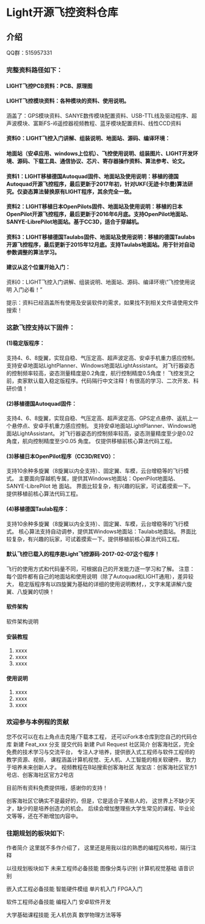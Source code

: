 # Light开源飞控资料仓库

## 介绍

QQ群：515957331

### 完整资料路径如下：

#### LIGHT飞控PCB资料：PCB、原理图

#### LIGHT飞控模块资料：各种模块的资料、使用说明。
涵盖了：GPS模块资料、SANYE数传模块配置资料、USB-TTL线及驱动程序、超声波模块、富斯FS-i6遥控器视频教程、蓝牙模块配置资料、线性CCD资料

#### 资料0：LIGHT飞控入门讲解、组装说明、地面站、源码、编译环境：

#### 地面站（安卓应用、windows上位机）、飞控使用说明、组装图片、LIGHT开发环境、源码、下载工具、通信协议、芯片、寄存器操作资料、算法参考、论文。

#### 资料1：LIGHT移植德国Autoquad固件、地面站及使用说明：移植的德国Autoquad开源飞控程序，最后更新于2017年初，针对UKF(无迹卡尔曼)算法研究。仅姿态算法替换原有LIGHT程序，其余完全一致。

#### 资料2：LIGHT移植日本OpenPilots固件、地面站及使用说明：移植的日本OpenPilot开源飞控程序，最后更新于2016年6月底。支持OpenPilot地面站、SANYE-LibrePilot地面站。基于CC3D，适合于穿越机。

#### 资料3：LIGHT移植德国Taulabs固件、地面站及使用说明：移植的德国Taulabs开源飞控程序，最后更新于2015年12月底。支持Taulabs地面站。用于针对自动参数调整的算法学习。

#### 建议从这个位置开始入门：

资料0：LIGHT飞控入门讲解、组装说明、地面站、源码、编译环境\“飞控使用说明 入门必看！”

提示：资料已经涵盖所有使用及安装软件的需求，如果找不到相关文件请使用文件搜索！


### 这款飞控支持以下固件：

#### (1)稳定版程序：
支持4、6、8旋翼，实现自稳、气压定高、超声波定高、安卓手机重力感应控制。
支持安卓地面站LightPlanner、Windows地面站LightAssistant。
对飞行器姿态的控制频率较高，姿态测量精度是0.2角度，航行控制精度0.5角度！
飞控发货之前，卖家默认载入稳定版程序。代码隔行中文注释！有很高的学习、二次开发、科研价值！

#### (2)移植德国Autoquad固件：
支持4、6、8旋翼，实现自稳、气压定高、超声波定高、GPS定点悬停、返航上一个悬停点、安卓手机重力感应控制。
支持安卓地面站LightPlanner、Windows地面站LightAssistant。
对飞行器姿态的控制频率较高，姿态测量精度至少是0.02角度，航向控制精度至少0.05	角度。
仅提供移植前核心算法代码工程。

#### (3)移植日本OpenPilot程序（CC3D/REVO）：
支持10余种多旋翼（8旋翼以内全支持）、固定翼、车模，云台增稳等的飞行模式。
主要面向穿越机专属，提供其Windows地面站：OpenPilot地面站、SANYE-LibrePilot 地	面站。
界面比较复杂，有兴趣的玩家，可试着摸索一下。
提供移植前核心算法代码工程。

#### (4)移植德国Taulab程序：
支持10余种多旋翼（8旋翼以内全支持）、固定翼、车模，云台增稳等的飞行模式。
核心算法支持自动调参，提供其Windows地面站：Taulabs地面站。
界面比较复杂，有兴趣的玩家，可试着摸索一下。提供移植前核心算法代码工程。

#### 默认飞控已载入的程序是Light飞控源码-2017-02-07这个程序！
飞行的使用方式和代码量不同，可根据自己的开发能力逐一学习和了解。
注意：每个固件都有自己的地面站和使用说明（除了Autoquad和LIGHT通用），差异较大，
稳定版程序有以四旋翼为基础的详细的使用说明教材，，文字末尾讲解六旋翼、八旋翼的切换！


#### 软件架构
软件架构说明


#### 安装教程

1.  xxxx
2.  xxxx
3.  xxxx

#### 使用说明

1.  xxxx
2.  xxxx
3.  xxxx

### 欢迎参与本例程的贡献
您不仅可以在右上角点击克隆/下载本工程，
还可以Fork本仓库到您自己的代码仓库
新建 Feat_xxx 分支
提交代码
新建 Pull Request
社区简介
创客海社区，完全免费的技术学习与交流平台， 专注人才培养，提供嵌入式工程师与软件工程师的教学资源、视频， 课程涵盖计算机视觉、无人机、人工智能的相关软硬件， 致力于培养未来创新人才。 视频教程在B站搜索创客海社区 淘宝店：创客海社区官方1号店、创客海社区官方2号店

目前所有资料免费提供哦，感谢你的支持！

创客海社区它确实不是最好的，但是，它是适合于某些人的， 这世界上不缺少天才，缺少的是培养创造力的机会。 后续会增加整理些大学生常见的课程、毕业论文等等，还在不断增加内容中。

### 往期规划的板块如下:

作者简介
这里就不多作介绍了， 这里还是用我以往的熟悉的编程风格啦，隔行注释

以往规划板块如下
未来工程师必备技能
图像分类与识别 计算机视觉基础 语音识别

嵌入式工程必备技能
智能硬件模组 单片机入门 FPGA入门

软件工程师必备技能
编程入门 安卓软件开发

大学基础课程技能
无人机仿真 数学物理方法等等
